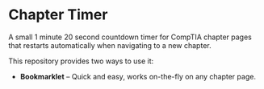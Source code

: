 # Chapter Timer

A small 1 minute 20 second countdown timer for CompTIA chapter pages that restarts automatically when navigating to a new chapter.

This repository provides two ways to use it:

- **Bookmarklet** – Quick and easy, works on-the-fly on any chapter page.

